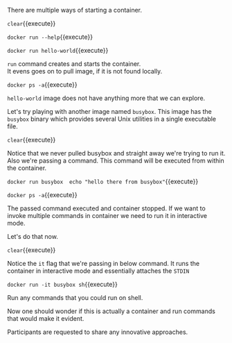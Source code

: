 There are multiple ways of starting a container.

`clear`{{execute}}

`docker run --help`{{execute}}

`docker run hello-world`{{execute}}

`run` command creates and starts the container.  
It evens goes on to pull image, if it is not found locally.

`docker ps -a`{{execute}}

`hello-world` image does not have anything more that we can explore. 

Let's try playing with another image named `busybox`. 
This image has the `busybox` binary which provides several Unix utilities in a single executable file.

`clear`{{execute}}

Notice that we never pulled busybox and straight away we're trying to run it. Also we're passing a command. This command will be executed from within the container.

`docker run busybox  echo "hello there from busybox"`{{execute}}

`docker ps -a`{{execute}}

The passed command executed and container stopped. If we want to invoke multiple commands in container we need to run it in interactive mode.

Let's do that now.

`clear`{{execute}}

Notice the `it` flag that we're passing in below command. It runs the container in interactive mode and essentially attaches the `STDIN` 

`docker run -it busybox sh`{{execute}}

Run any commands that you could run on shell.

Now one should wonder if this is actually a container and run commands that would make it evident.

Participants are requested to share any innovative approaches.